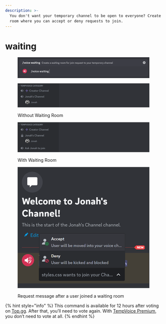 ```yaml
---
description: >-
  You don't want your temporary channel to be open to everyone? Create a waiting
  room where you can accept or deny requests to join.
---
```


# waiting

<figure><img src="../../.gitbook/assets/image (47).png" alt=""><figcaption></figcaption></figure>

<figure><img src="../../.gitbook/assets/image (33) (1) (1).png" alt=""><figcaption><p>Without Waiting Room</p></figcaption></figure>

<figure><img src="../../.gitbook/assets/image (34) (1).png" alt=""><figcaption><p>With Waiting Room</p></figcaption></figure>

<figure><img src="../../.gitbook/assets/image (35) (1).png" alt=""><figcaption><p>Request message after a user joined a waiting room</p></figcaption></figure>

{% hint style="info" %}
This command is available for 12 hours after voting on [Top.gg](https://top.gg/bot/762217899355013120/vote). After that, you’ll need to vote again. With [TempVoice Premium](https://tempvoice.xyz/premium), you don’t need to vote at all.
{% endhint %}
